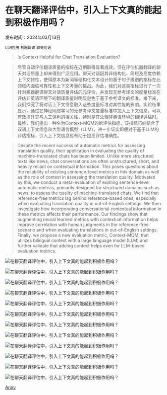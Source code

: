 # 在聊天翻译评估中，引入上下文真的能起到积极作用吗？

发布时间：2024年03月13日

`LLM应用` `机器翻译` `聊天对话`

> Is Context Helpful for Chat Translation Evaluation?

> 尽管自动评估翻译质量的指标在近期取得显著成效，但在评估机器翻译的聊天对话质量上却未得到广泛应用。聊天对话因其非结构化、简短及高度依赖上下文特性，使得原本为新闻等结构化文本设计的基于句子级别的指标在此领域内面临可靠性和上下文考量的挑战。为此，我们对这类指标进行了一次针对机器翻译聊天对话质量评估的元评价，并发现无参考译文的度量标准在评估非英语环境下的翻译质量时明显逊色于基于参考译文的标准。接下来，我们探究了将对话上下文信息融入这些度量标准对其性能的影响。实验结果显示，通过在神经网络学习的无参考译文度量标准中加入上下文信息，可以有效提升其与人工评判的相关性，特别是在处理非英语环境的翻译评估时。最终，我们提出一种名为Context-MQM的新评估指标，该指标巧妙结合了双语上下文信息和大型语言模型（LLM），进一步证实即便对于基于LLM的评估指标，引入上下文信息也有助于提高评估准确性。

> Despite the recent success of automatic metrics for assessing translation quality, their application in evaluating the quality of machine-translated chats has been limited. Unlike more structured texts like news, chat conversations are often unstructured, short, and heavily reliant on contextual information. This poses questions about the reliability of existing sentence-level metrics in this domain as well as the role of context in assessing the translation quality. Motivated by this, we conduct a meta-evaluation of existing sentence-level automatic metrics, primarily designed for structured domains such as news, to assess the quality of machine-translated chats. We find that reference-free metrics lag behind reference-based ones, especially when evaluating translation quality in out-of-English settings. We then investigate how incorporating conversational contextual information in these metrics affects their performance. Our findings show that augmenting neural learned metrics with contextual information helps improve correlation with human judgments in the reference-free scenario and when evaluating translations in out-of-English settings. Finally, we propose a new evaluation metric, Context-MQM, that utilizes bilingual context with a large language model (LLM) and further validate that adding context helps even for LLM-based evaluation metrics.

![在聊天翻译评估中，引入上下文真的能起到积极作用吗？](../../../paper_images/2403.08314/bilingual_chat.png)

![在聊天翻译评估中，引入上下文真的能起到积极作用吗？](../../../paper_images/2403.08314/len_dist.png)

![在聊天翻译评估中，引入上下文真的能起到积极作用吗？](../../../paper_images/2403.08314/error_dist_news_conv.png)

![在聊天翻译评估中，引入上下文真的能起到积极作用吗？](../../../paper_images/2403.08314/x1.png)

![在聊天翻译评估中，引入上下文真的能起到积极作用吗？](../../../paper_images/2403.08314/agent_context_google_new.png)

![在聊天翻译评估中，引入上下文真的能起到积极作用吗？](../../../paper_images/2403.08314/agent_bin_0_20.png)

![在聊天翻译评估中，引入上下文真的能起到积极作用吗？](../../../paper_images/2403.08314/agent_bin_20_50.png)

![在聊天翻译评估中，引入上下文真的能起到积极作用吗？](../../../paper_images/2403.08314/agent_bin_50_100.png)

![在聊天翻译评估中，引入上下文真的能起到积极作用吗？](../../../paper_images/2403.08314/agent_bin_100_150.png)

![在聊天翻译评估中，引入上下文真的能起到积极作用吗？](../../../paper_images/2403.08314/error_types_google.png)

![在聊天翻译评估中，引入上下文真的能起到积极作用吗？](../../../paper_images/2403.08314/error_severity_google.png)

![在聊天翻译评估中，引入上下文真的能起到积极作用吗？](../../../paper_images/2403.08314/en_de_ls20.png)

[Arxiv](https://arxiv.org/abs/2403.08314)